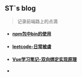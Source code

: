 ## ST`s blog

> 记录前端路上的点滴



* #### [ npm包中bin的使用](<https://github.com/youstde/blog/issues/23>)

* #### [leetcode-日常被虐](<https://github.com/youstde/blog/issues/22>)

* #### [Vue学习笔记-双向绑定实现原理](<https://github.com/youstde/blog/issues/20>)

* 



